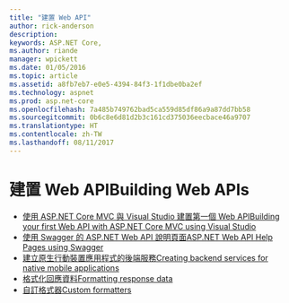 ```yaml
---
title: "建置 Web API"
author: rick-anderson
description: 
keywords: ASP.NET Core,
ms.author: riande
manager: wpickett
ms.date: 01/05/2016
ms.topic: article
ms.assetid: a8fb7eb7-e0e5-4394-84f3-1f1dbe0ba2ef
ms.technology: aspnet
ms.prod: asp.net-core
ms.openlocfilehash: 7a485b749762bad5ca559d85df86a9a87dd7bb58
ms.sourcegitcommit: 0b6c8e6d81d2b3c161cd375036eecbace46a9707
ms.translationtype: HT
ms.contentlocale: zh-TW
ms.lasthandoff: 08/11/2017
---
```

# <a name="building-web-apis"></a><span data-ttu-id="833c1-103">建置 Web API</span><span class="sxs-lookup"><span data-stu-id="833c1-103">Building Web APIs</span></span>

* [<span data-ttu-id="833c1-104">使用 ASP.NET Core MVC 與 Visual Studio 建置第一個 Web API</span><span class="sxs-lookup"><span data-stu-id="833c1-104">Building your first Web API with ASP.NET Core MVC using Visual Studio</span></span>](../../tutorials/first-web-api.md)
* [<span data-ttu-id="833c1-105">使用 Swagger 的 ASP.NET Web API 說明頁面</span><span class="sxs-lookup"><span data-stu-id="833c1-105">ASP.NET Web API Help Pages using Swagger</span></span>](../../tutorials/web-api-help-pages-using-swagger.md)
* [<span data-ttu-id="833c1-106">建立原生行動裝置應用程式的後端服務</span><span class="sxs-lookup"><span data-stu-id="833c1-106">Creating backend services for native mobile applications</span></span>](../../mobile/native-mobile-backend.md)
* [<span data-ttu-id="833c1-107">格式化回應資料</span><span class="sxs-lookup"><span data-stu-id="833c1-107">Formatting response data</span></span>](../models/formatting.md)
* [<span data-ttu-id="833c1-108">自訂格式器</span><span class="sxs-lookup"><span data-stu-id="833c1-108">Custom formatters</span></span>](../advanced/custom-formatters.md)

